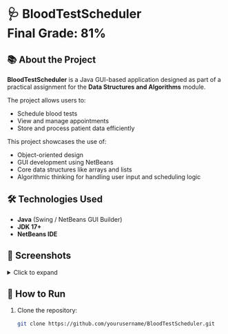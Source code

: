 # 🩺 BloodTestScheduler <br> Final Grade: 81%</h2>
## 📚 About the Project

**BloodTestScheduler** is a Java GUI-based application designed as part of a practical assignment for the **Data Structures and Algorithms** module.

The project allows users to:
- Schedule blood tests
- View and manage appointments
- Store and process patient data efficiently

This project showcases the use of:
- Object-oriented design
- GUI development using NetBeans
- Core data structures like arrays and lists
- Algorithmic thinking for handling user input and scheduling logic

## 🛠️ Technologies Used

- **Java** (Swing / NetBeans GUI Builder)
- **JDK 17+**
- **NetBeans IDE**

## 📸 Screenshots

<details>
  <summary>Click to expand</summary>

  ![Main Screen](https://github.com/stefanyrjunges/BloodTestScheduler/blob/main/images/Screenshot%202025-05-15%20212023.png?raw=true)
  ![Scheduling Interface](https://github.com/stefanyrjunges/BloodTestScheduler/blob/main/images/Screenshot%202025-05-15%20212038.png?raw=true)
  ![Schedule](https://github.com/stefanyrjunges/BloodTestScheduler/blob/main/images/Screenshot%202025-05-15%20212043.png?raw=true)
  ![GPs](https://github.com/stefanyrjunges/BloodTestScheduler/blob/main/images/Screenshot%202025-05-15%20212048.png?raw=true)
  ![No-show](https://github.com/stefanyrjunges/BloodTestScheduler/blob/main/images/Screenshot%202025-05-15%20212054.png?raw=true)

</details>

## 🚀 How to Run

1. Clone the repository:
   ```bash
   git clone https://github.com/yourusername/BloodTestScheduler.git
